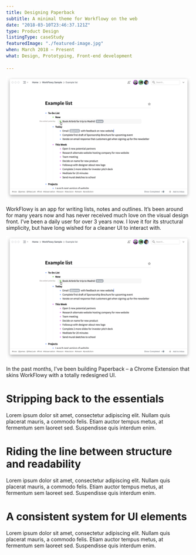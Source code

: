 ```yaml
---
title: Designing Paperback
subtitle: A minimal theme for Workflowy on the web
date: "2018-03-10T23:46:37.121Z"
type: Product Design
listingType: caseStudy
featuredImage: "./featured-image.jpg"
when: March 2018 – Present
what: Design, Prototyping, Front-end development

---
```


<img alt="Paperback desktop app concept" src="WorkFlowy-Mac-preview.png" class="imgFullWidth" style="grid-column: 1/-1;"/>

WorkFlowy is an app for writing lists, notes and outlines. It’s been around for many years now and has never received much love on the visual design front. I’ve been a daily user for over 3 years now. I love it for its structural simplicity, but have long wished for a cleaner UI to interact with.

![test column-width image](WorkFlowy-Mac-preview.png)

In the past months, I’ve been building Paperback – a Chrome Extension that skins WorkFlowy with a totally redesigned UI.

# Stripping back to the essentials
Lorem ipsum dolor sit amet, consectetur adipiscing elit. Nullam quis placerat mauris, a commodo felis. Etiam auctor tempus metus, at fermentum sem laoreet sed. Suspendisse quis interdum enim. 

# Riding the line between structure and readability
Lorem ipsum dolor sit amet, consectetur adipiscing elit. Nullam quis placerat mauris, a commodo felis. Etiam auctor tempus metus, at fermentum sem laoreet sed. Suspendisse quis interdum enim. 

# A consistent system for UI elements
Lorem ipsum dolor sit amet, consectetur adipiscing elit. Nullam quis placerat mauris, a commodo felis. Etiam auctor tempus metus, at fermentum sem laoreet sed. Suspendisse quis interdum enim. 